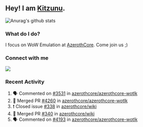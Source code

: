 ## Hey! I am [Kitzunu](https://Github.com/Kitzunu).

![Anurag's github stats](https://github-readme-stats.kitzunu.vercel.app/api?username=Kitzunu&show_icons=true)

### What do I do?

I focus on WoW Emulation at [AzerothCore](https://Github.com/AzerothCore). Come join us ;)

### Connect with me
[![](https://img.shields.io/badge/AzerothCore%20Discord-Connect%20with%20me!-green)](https://discord.com/invite/gkt4y2x)

### Recent Activity

<!--START_SECTION:activity-->
1. 🗣 Commented on [#3531](https://github.com/azerothcore/azerothcore-wotlk/issues/3531) in [azerothcore/azerothcore-wotlk](https://github.com/azerothcore/azerothcore-wotlk)
2. 🎉 Merged PR [#4260](https://github.com/azerothcore/azerothcore-wotlk/pull/4260) in [azerothcore/azerothcore-wotlk](https://github.com/azerothcore/azerothcore-wotlk)
3. ❗️ Closed issue [#338](https://github.com/azerothcore/wiki/issues/338) in [azerothcore/wiki](https://github.com/azerothcore/wiki)
4. 🎉 Merged PR [#340](https://github.com/azerothcore/wiki/pull/340) in [azerothcore/wiki](https://github.com/azerothcore/wiki)
5. 🗣 Commented on [#4193](https://github.com/azerothcore/azerothcore-wotlk/issues/4193) in [azerothcore/azerothcore-wotlk](https://github.com/azerothcore/azerothcore-wotlk)
<!--END_SECTION:activity-->
